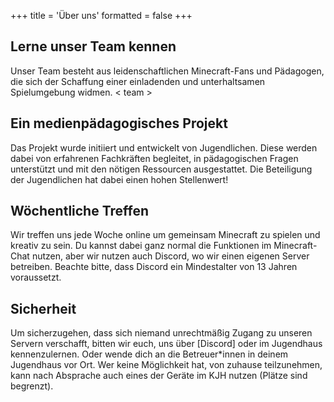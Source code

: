 +++
title = 'Über uns'
formatted = false
+++
## Lerne unser Team kennen
Unser Team besteht aus leidenschaftlichen Minecraft-Fans und Pädagogen, die sich der Schaffung einer einladenden und unterhaltsamen Spielumgebung widmen.
< team >

## Ein medienpädagogisches Projekt
Das Projekt wurde initiiert und entwickelt von Jugendlichen. Diese werden dabei von erfahrenen Fachkräften begleitet, in pädagogischen Fragen unterstützt und mit den nötigen Ressourcen ausgestattet. Die Beteiligung der Jugendlichen hat dabei einen hohen Stellenwert! 
## Wöchentliche Treffen
Wir treffen uns jede Woche online um gemeinsam Minecraft zu spielen und kreativ zu sein. Du kannst dabei ganz normal die Funktionen im Minecraft-Chat nutzen, aber wir nutzen auch Discord, wo wir einen eigenen Server betreiben. Beachte bitte, dass Discord ein Mindestalter von 13 Jahren voraussetzt.
## Sicherheit
Um sicherzugehen, dass sich niemand unrechtmäßig Zugang zu unseren Servern verschafft, bitten wir euch, uns über [Discord] oder im Jugendhaus kennenzulernen. Oder wende dich an die Betreuer*innen in deinem Jugendhaus vor Ort. Wer keine Möglichkeit hat, von zuhause teilzunehmen, kann nach Absprache auch eines der Geräte im KJH nutzen (Plätze sind begrenzt).
